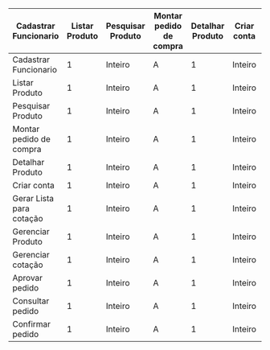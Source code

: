| Cadastrar Funcionario | Listar Produto | Pesquisar Produto | Montar pedido de compra | Detalhar Produto | Criar conta | Gerar Lista para cotação | Gerenciar Produto | Gerenciar cotação | Aprovar pedido | Consultar pedido | Confirmar pedido |
| -------- | ----- | ----------- | -------- | ----- | ----------- | -------- | ----- | ----------- | -------- | ----- | ----------- |
| Cadastrar Funcionario | 1     | Inteiro     |A        | 1     | Inteiro     |A        | 1     | Inteiro     |A        | 1     | Inteiro     |
| Listar Produto | 1     | Inteiro     |A        | 1     | Inteiro     |A        | 1     | Inteiro     |A        | 1     | Inteiro     |
| Pesquisar Produto | 1     | Inteiro     |A        | 1     | Inteiro     |A        | 1     | Inteiro     |A        | 1     | Inteiro     |
| Montar pedido de compra | 1     | Inteiro     |A        | 1     | Inteiro     |A        | 1     | Inteiro     |A        | 1     | Inteiro     |
| Detalhar Produto | 1     | Inteiro     |A        | 1     | Inteiro     |A        | 1     | Inteiro     |A        | 1     | Inteiro     |
| Criar conta | 1     | Inteiro     |A        | 1     | Inteiro     |A        | 1     | Inteiro     |A        | 1     | Inteiro     |
| Gerar Lista para cotação | 1     | Inteiro     |A        | 1     | Inteiro     |A        | 1     | Inteiro     |A        | 1     | Inteiro     |
| Gerenciar Produto | 1     | Inteiro     |A        | 1     | Inteiro     |A        | 1     | Inteiro     |A        | 1     | Inteiro     |
| Gerenciar cotação | 1     | Inteiro     |A        | 1     | Inteiro     |A        | 1     | Inteiro     |A        | 1     | Inteiro     |
| Aprovar pedido | 1     | Inteiro     |A        | 1     | Inteiro     |A        | 1     | Inteiro     |A        | 1     | Inteiro     |
| Consultar pedido | 1     | Inteiro     |A        | 1     | Inteiro     |A        | 1     | Inteiro     |A        | 1     | Inteiro     |
| Confirmar pedido | 1     | Inteiro     |A        | 1     | Inteiro     |A        | 1     | Inteiro     |A        | 1     | Inteiro     |
